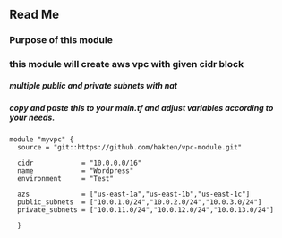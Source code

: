 ## Read Me

### Purpose of this module

### this module will create aws vpc with given cidr block
##### multiple public and private subnets with nat

##### copy and paste this to your main.tf and adjust variables according to your needs.

```
module "myvpc" {
  source = "git::https://github.com/hakten/vpc-module.git"
  
  cidr            = "10.0.0.0/16"
  name            = "Wordpress"
  environment     = "Test"

  azs             = ["us-east-1a","us-east-1b","us-east-1c"]
  public_subnets  = ["10.0.1.0/24","10.0.2.0/24","10.0.3.0/24"]
  private_subnets = ["10.0.11.0/24","10.0.12.0/24","10.0.13.0/24"]

  }
  ```
